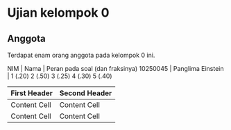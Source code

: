 # Ujian kelompok 0

## Anggota
Terdapat enam orang anggota pada kelompok 0 ini.

NIM      | Nama              | Peran pada soal (dan fraksinya) 
10250045 | Panglima Einstein | 1 (.20) 2 (.50) 3 (.25) 4 (.30) 5 (.40)

First Header  | Second Header
------------- | -------------
Content Cell  | Content Cell
Content Cell  | Content Cell